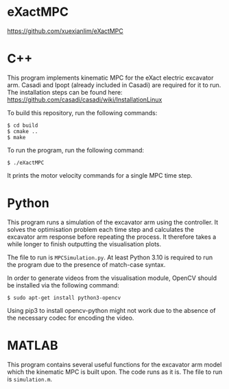 # eXactMPC

https://github.com/xuexianlim/eXactMPC

# C++
This program implements kinematic MPC for the eXact electric excavator arm. Casadi and Ipopt (already included in Casadi) are required for it to run. The installation steps can be found here: https://github.com/casadi/casadi/wiki/InstallationLinux

To build this repository, run the following commands:
```
$ cd build
$ cmake ..
$ make
```

To run the program, run the following command:
```
$ ./eXactMPC
```

It prints the motor velocity commands for a single MPC time step.

# Python
This program runs a simulation of the excavator arm using the controller. It solves the optimisation problem each time step and calculates the excavator arm response before repeating the process. It therefore takes a while longer to finish outputting the visualisation plots.

The file to run is `MPCSimulation.py`. At least Python 3.10 is required to run the program due to the presence of match-case syntax.

In order to generate videos from the visualisation module, OpenCV should be installed via the following command:
```
$ sudo apt-get install python3-opencv
```

Using pip3 to install opencv-python might not work due to the absence of the necessary codec for encoding the video.

# MATLAB
This program contains several useful functions for the excavator arm model which the kinematic MPC is built upon. The code runs as it is. The file to run is `simulation.m`.
